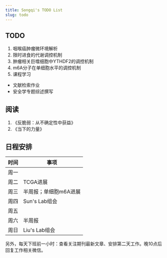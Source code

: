 ```yaml
---
title: Songqi's TODO List
slug: todo
---
```


## TODO

1. 咽喉癌肿瘤微环境解析
1. 限时进食的代谢调控机制
1. 肿瘤相关巨噬细胞中YTHDF2的调控机制
1. m6A分子在单细胞水平的调控机制
1. 课程学习
  - 文献检索作业
  - 安全学专题综述撰写

## 阅读

1. 《反脆弱：从不确定性中获益》
1. 《当下的力量》

## 日程安排

| 时间 | 事项                                             |
|------|--------------------------------------------------|
| 周一 |  |
| 周二 | TCGA进展 |
| 周三 | 半周报；单细胞m6A进展 |
| 周四 | Sun's Lab组会 |
| 周五 |  |
| 周六 | 半周报  |
| 周日 | Liu's Lab组会 |

另外，每天下班前一小时：查看关注期刊最新文章、安排第二天工作。晚10点后回复工作相关微信。

<script>
document.querySelectorAll('.main a').forEach(function(el) {
  var t = el.innerText;
  if (!/^https:/.test(t)) return;
  el.innerText = t.replace(/^https:\/\/(www\.)?/, '')
    .replace(/#.*/, '')
    .replace(/^github.com\/([^\/]+)\/([^\/]+)\/(issues|pull)\/(\d+).*/, '$1/$2#$4')
    .replace(/^github.com\/([^\/]+)\/([^\/]+)\/(releases)\/tag\/([^\/]+).*/, '$1/$2@$4')
    .replace(/^stackoverflow.com\/q\/(\d+).*/, 'SO/$1')
    .replace(/^community.rstudio.com\/t\/(\d+).*/, 'RC/$1')
    .replace(/^twitter.com\/([^\/]+)\/([^\/]+)\/(\d+).*/, 'twitter/$3')
    .replace(/^github.com/, 'GH');
});
</script>
